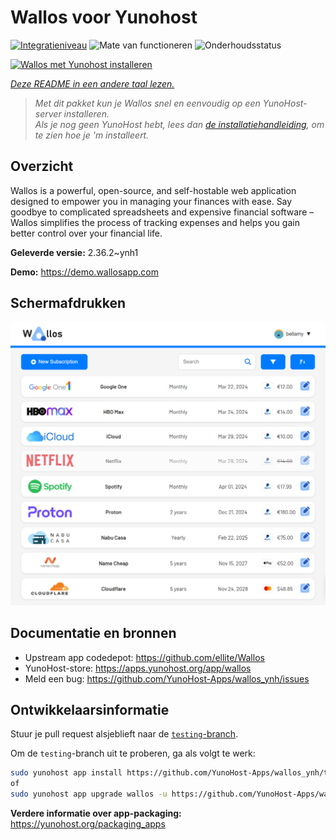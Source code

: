 <!--
NB: Deze README is automatisch gegenereerd door <https://github.com/YunoHost/apps/tree/master/tools/readme_generator>
Hij mag NIET handmatig aangepast worden.
-->

# Wallos voor Yunohost

[![Integratieniveau](https://dash.yunohost.org/integration/wallos.svg)](https://ci-apps.yunohost.org/ci/apps/wallos/) ![Mate van functioneren](https://ci-apps.yunohost.org/ci/badges/wallos.status.svg) ![Onderhoudsstatus](https://ci-apps.yunohost.org/ci/badges/wallos.maintain.svg)

[![Wallos met Yunohost installeren](https://install-app.yunohost.org/install-with-yunohost.svg)](https://install-app.yunohost.org/?app=wallos)

*[Deze README in een andere taal lezen.](./ALL_README.md)*

> *Met dit pakket kun je Wallos snel en eenvoudig op een YunoHost-server installeren.*  
> *Als je nog geen YunoHost hebt, lees dan [de installatiehandleiding](https://yunohost.org/install), om te zien hoe je 'm installeert.*

## Overzicht

Wallos is a powerful, open-source, and self-hostable web application designed to empower you in managing your finances with ease. Say goodbye to complicated spreadsheets and expensive financial software – Wallos simplifies the process of tracking expenses and helps you gain better control over your financial life.


**Geleverde versie:** 2.36.2~ynh1

**Demo:** <https://demo.wallosapp.com>

## Schermafdrukken

![Schermafdrukken van Wallos](./doc/screenshots/screenshot.png)

## Documentatie en bronnen

- Upstream app codedepot: <https://github.com/ellite/Wallos>
- YunoHost-store: <https://apps.yunohost.org/app/wallos>
- Meld een bug: <https://github.com/YunoHost-Apps/wallos_ynh/issues>

## Ontwikkelaarsinformatie

Stuur je pull request alsjeblieft naar de [`testing`-branch](https://github.com/YunoHost-Apps/wallos_ynh/tree/testing).

Om de `testing`-branch uit te proberen, ga als volgt te werk:

```bash
sudo yunohost app install https://github.com/YunoHost-Apps/wallos_ynh/tree/testing --debug
of
sudo yunohost app upgrade wallos -u https://github.com/YunoHost-Apps/wallos_ynh/tree/testing --debug
```

**Verdere informatie over app-packaging:** <https://yunohost.org/packaging_apps>
